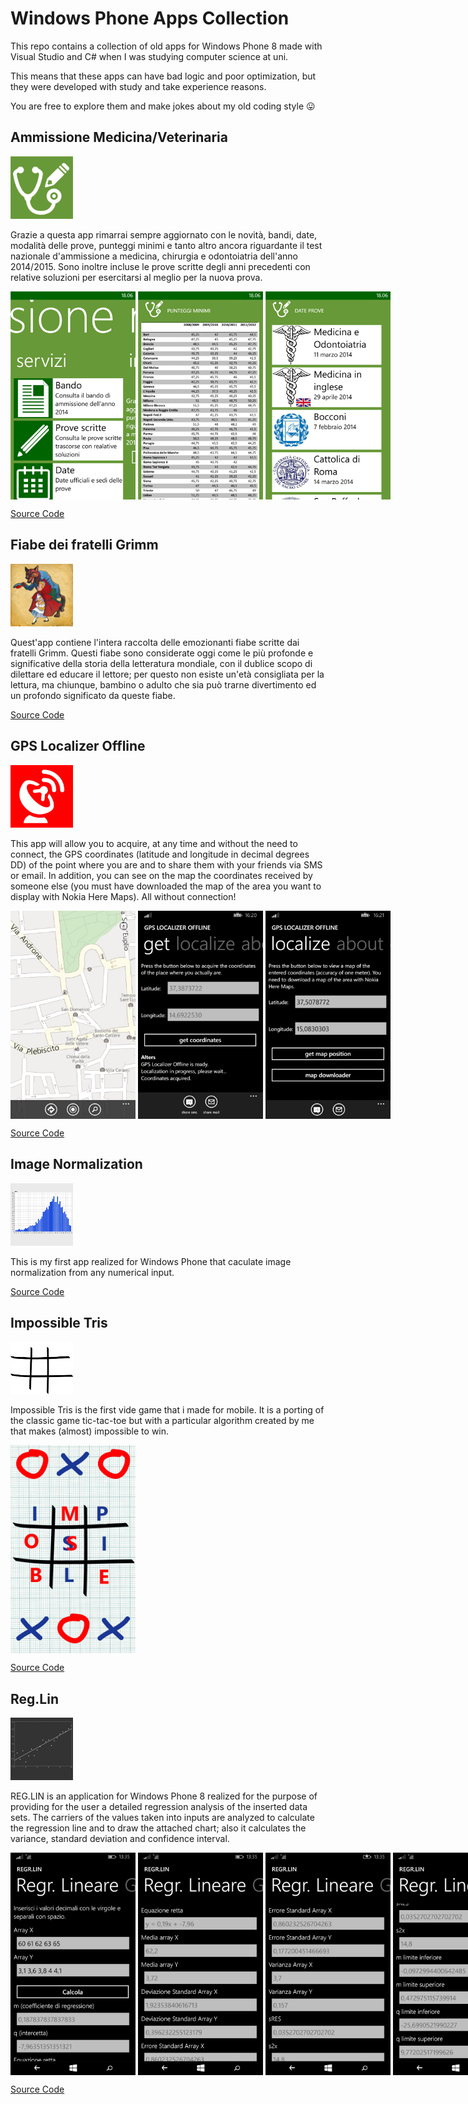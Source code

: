 # Windows Phone Apps Collection

This repo contains a collection of old apps for Windows Phone 8 made with Visual Studio and C# when I was studying computer science at uni.

This means that these apps can have bad logic and poor optimization, but they were developed with study and take experience reasons.

You are free to explore them and make jokes about my old coding style 😛

## Ammissione Medicina/Veterinaria

<img src="ammissione_medicina_veterinaria\Screenshot\ammissione-medicina.png" alt="drawing" width="100"/>

Grazie a questa app rimarrai sempre aggiornato con le novità, bandi, date, modalità delle prove, punteggi minimi e tanto altro ancora riguardante il test nazionale d'ammissione a medicina, chirurgia e odontoiatria dell'anno 2014/2015. Sono inoltre incluse le prove scritte degli anni precedenti con relative soluzioni per esercitarsi al meglio per la nuova prova.

<div style="display:flex; gap:4px;">
<img src="ammissione_medicina_veterinaria\Screenshot\ammissione-medicina-1.png" alt="drawing" width="200"/>
<img src="ammissione_medicina_veterinaria\Screenshot\ammissione-medicina-2.png" alt="drawing" width="200"/>
<img src="ammissione_medicina_veterinaria\Screenshot\ammissione-medicina-3.png" alt="drawing" width="200"/>
</div>

[Source Code](ammissione_medicina_veterinaria)

## Fiabe dei fratelli Grimm

<img src="fiabe_dei_fratelli_grimm\Le Fiabe dei Fratelli Grimm\icon.png" alt="drawing" width="100"/>

Quest'app contiene l'intera raccolta delle emozionanti fiabe scritte dai fratelli Grimm. Questi fiabe sono considerate oggi come le più profonde e significative della storia della letteratura mondiale, con il dublice scopo di dilettare ed educare il lettore; per questo non esiste un'età consigliata per la lettura, ma chiunque, bambino o adulto che sia può trarne divertimento ed un profondo significato da queste fiabe.

[Source Code](fiabe_dei_fratelli_grimm)

## GPS Localizer Offline

<img src="gps_localizer_offline\Sceenshot\73a50081-5e78-46c2-88b5-d820f635dced.png" alt="drawing" width="100"/>

This app will allow you to acquire, at any time and without the need to connect, the GPS coordinates (latitude and longitude in decimal degrees DD) of the point where you are and to share them with your friends via SMS or email. In addition, you can see on the map the coordinates received by someone else (you must have downloaded the map of the area you want to display with Nokia Here Maps). All without connection!

<div style="display:flex; gap:4px;">
<img src="gps_localizer_offline\Sceenshot\apps.17596.9007199266488218.8b1aeb37.jpg" alt="drawing" width="200"/>
<img src="gps_localizer_offline\Sceenshot\apps.18609.900719926648821.jpg" alt="drawing" width="200"/>
<img src="gps_localizer_offline\Sceenshot\apps.42911.9007199266488218.b548cff9.jpg" alt="drawing" width="200"/>
</div>

[Source Code](gps_localizer_offline)

## Image Normalization

<img src="image_normalization\windows 8 desktop\Image Normalization for Windows 8\Assets\Logo.png" alt="drawing" width="100"/>

This is my first app realized for Windows Phone that caculate image normalization from any numerical input.

[Source Code](image_normalization)

## Impossible Tris

<img src="impossible_tris\schema.png" alt="drawing" width="100"/>

Impossible Tris is the first vide game that i made for mobile. It is a porting of the classic game tic-tac-toe but with a particular algorithm created by me that makes (almost) impossible to win.

<div style="display:flex; gap:4px;">
<img src="impossible_tris\SplashScreenImage.jpg" alt="drawing" width="200"/>
</div>

[Source Code](impossible_tris)

## Reg.Lin

<img src="reg.lin\REGR.LIN\linearRegression.png" alt="drawing" width="100"/>

REG.LIN is an application for Windows Phone 8 realized for the purpose of providing for the user a detailed regression analysis of the inserted data sets. The carriers of the values taken into inputs are analyzed to calculate the regression line and to draw the attached chart; also it calculates the variance, standard deviation and confidence interval.

<div style="display:flex; gap:4px;">
<img src="reg.lin\Screenshots\wp_ss_20150626_0001.jpg" alt="drawing" width="200"/>
<img src="reg.lin\Screenshots\wp_ss_20150626_0002.jpg" alt="drawing" width="200"/>
<img src="reg.lin\Screenshots\wp_ss_20150626_0003.jpg" alt="drawing" width="200"/>
<img src="reg.lin\Screenshots\wp_ss_20150626_0004.jpg" alt="drawing" width="200"/>
<img src="reg.lin\Screenshots\wp_ss_20150626_0005.jpg" alt="drawing" width="200"/>
<img src="reg.lin\Screenshots\wp_ss_20150626_0006.jpg" alt="drawing" width="200"/>
<img src="reg.lin\Screenshots\wp_ss_20150627_0001.png" alt="drawing" width="200"/>
<img src="reg.lin\Screenshots\wp_ss_20150627_0002.png" alt="drawing" width="200"/>
</div>

[Source Code](reg.lin)
